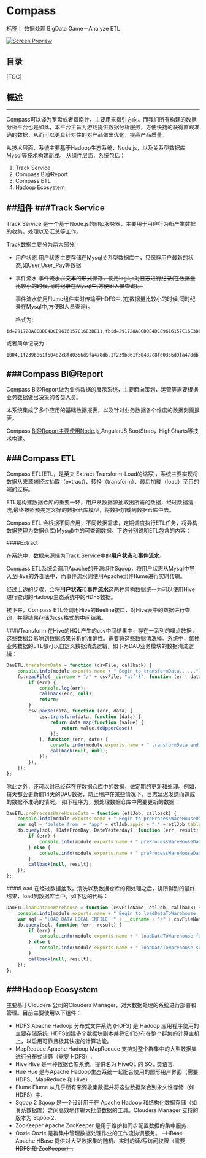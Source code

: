 # Compass

标签： 数据处理 BigData Game－Analyze ETL

[![Screen Preview](./Compass.png)](./Compass.png)
## 目录
[TOC]

## 概述
----------
Compass可以译为罗盘或者指南针，主要用来指引方向。而我们所有构建的数据分析平台也是如此，本平台主旨为游戏提供数据分析服务，方便快捷的获得直观准确的数据，从而可以更具针对性的对产品做出优化，提高产品质量。

从技术层面，系统主要基于Hadoop生态系统，Node.js，以及关系型数据库Mysql等技术构建而成。
从组件层面，系统包括：
 1. Track Service
 2. Compass BI@Report
 3. Compass ETL
 4. Hadoop Ecosystem 

##组件
###Track Service
-------------
Track Service 是一个基于Node.js的http服务器，主要用于用户行为所产生数据的收集，处理以及汇总等工作。

Track数据主要分为两大部分:

- 用户状态
  用户状态主要存储在Mysql关系型数据库中，只保存用户最新的状态,如User,User_Pay等数据.
- 事件流水
  ~~事件流水以**文本**的形式保存，使用log4js对日志进行纪录(在数据量比较小的时候,同时纪录在Mysql中,方便BI人员查询)。~~

    事件流水使用Flume组件实时传输至HDFS中.(在数据量比较小的时候,同时纪录在Mysql中,方便BI人员查询)。

  格式为:
```csv
id=291728A8CDDE4DCE9616157C16E3DE11,fbid=291728A8CDDE4DCE9616157C16E3DE11,action=levelDetail,time=1441695596,level=109,v1=3,v2=,v3=,v4=,v5=,v6=,v7=,v8=,ver=3.9,confVersion=30800
```

或者简单记录为：

```csv
1004,1f239b861f50482c8fd0356d9fa478db,1f239b861f50482c8fd0356d9fa478db,gotEnergy,1441658484000,12,1,3,,,,,,,3.7,30711
```
###Compass BI@Report
-------------
Compass BI@Report做为业务数据的展示系统，主要面向策划，运营等需要根据业务数据做出决策的各类人员。

本系统集成了多个应用的基础数据报表，以及针对业务数据各个维度的数据刻画报表。

Compass BI@Report主要使用Node.js,AngularJS,BootStrap，HighCharts等技术构建。

###Compass ETL
-------------
Compass ETL(ETL，是英文 Extract-Transform-Load的缩写)，系统主要实现将数据从来源端经过抽取（extract）、转换（transform）、最后加载（load）至目的端的过程。

ETL是构建数据仓库的重要一环，用户从数据源抽取出所需的数据，经过数据清洗,最终按照预先定义好的数据仓库模型，将数据加载到数据仓库中去。

Compass ETL 会根据不同应用，不同数据需求，定期调度执行ETL任务，将异构数据整理为数据仓库(Mysql)中的可查询数据。下边分别说明ETL包含的内容：

####Extract

在系统中，数据来源端为[Track Service](#TrackService)中的**用户状态**和**事件流水**。

Compass ETL系统会调用Apache的开源组件Sqoop，将用户状态从Mysql中导入至Hive的外部表中，而事件流水则使用Apache组件flume进行实时传输。

经过上边的步骤，会将**用户状态**和**事件流水**这两种异构数据统一为可以使用Hive进行查询的Hadoop生态系统中的HDFS数据。

接下来，Compass ETL会调用Hive的Beeline接口，对Hive表中的数据进行查询，并将结果存储为csv格式的中间结果。

####Transform
在Hive的HQL产生的csv中间结果中，存在一系列的噪点数据，这些数据会影响到数据结果分析的准确性。需要将这些数据清洗掉。系统中，每种业务数据的ETL都可以自定义数据清洗逻辑，如下为DAU业务模块的数据清洗逻辑：
```Javascript
DauETL.transformData = function (csvFile, callback) {
    console.info(module.exports.name + " Begin to transformData......");
    fs.readFile(__dirname + "/" + csvFile, "utf-8", function (err, data) {
        if (err) {
            console.log(err);
            callback(err, null);
            return;
        }
        csv.parse(data, function (err, data) {
            csv.transform(data, function (data) {
                return data.map(function (value) {
                    return value.toUpperCase()
                });
            }, function (err, data) {
                console.info(module.exports.name + " transformData end.");
                callback(null, null);
            });
        });
    });
};
```
除此之外，还可以对已经存在在数据仓库中的数据，做定期的更新和处理。例如，每天都会更新前14天的DAU数据，防止用户在某些情况下，日志延迟发送而造成的数据不准确的情况。
如下程序为，预处理数据仓库中需要更新的数据：
```Javascript
DauETL.preProcessWareHouseData = function (etlJob, callback) {
    console.info(module.exports.name + " Begin to preProcessWareHouseData......");
    var sql = 'delete from '+ "app" + etlJob.appid + "." + etlJob.tablename + ' where date >= ? and date <= ? ';
    db.query(sql, [DateFromDay, DateYesterday], function (err, result) {
        if (err) {
            console.info(module.exports.name + " preProcessWareHouseData failed." + err.toString());
        } else {
            console.info(module.exports.name + " preProcessWareHouseData success.");
        }
        callback(null, result);
    });
};
```


####Load
在经过数据抽取，清洗以及数据仓库的预处理之后，讲所得到的最终结果，load到数据库当中，如下边的代码：
```Javascript
DauETL.loadDataToWarehouse = function (csvFileName, etlJob, callback) {
    console.info(module.exports.name + " Begin to loadDataToWarehouse......");
    var sql = "LOAD DATA LOCAL INFILE '" + __dirname + "/" + csvFileName + "' REPLACE  INTO TABLE " + "app" + etlJob.appid + "." + etlJob.tablename + " FIELDS TERMINATED BY ','";
    db.query(sql, function (err, result) {
        if (err) {
            console.info(module.exports.name + " loadDataToWarehouse failed." + err.toString());
        } else {
            console.info(module.exports.name + " loadDataToWarehouse success.");
        }
        callback(null, result);
    });
};
```

###Hadoop Ecosystem
-------------
主要基于Cloudera 公司的Cloudera Manager，对大数据处理的系统进行部署和管理。目前主要使用以下组件：

 - HDFS
Apache Hadoop 分布式文件系统 (HDFS) 是 Hadoop 应用程序使用的主要存储系统.
HDFS创建多个数据块副本并将它们分布在整个群集的计算主机上，以启用可靠且极其快速的计算功能。
 - MapReduce
Apache Hadoop MapReduce 支持对整个群集中的大型数据集进行分布式计算（需要 HDFS）.
 - Hive
Hive 是一种数据仓库系统，提供名为 HiveQL 的 SQL 类语言.
 - Hue
Hue 是与Apache Hadoop生态系统一起配合使用的图形用户界面（需要 HDFS、MapReduce 和 Hive）.
 - Flume
Flume 从几乎所有来源收集数据并将这些数据聚合到永久性存储（如 HDFS）中.
 - Sqoop 2
Sqoop 是一个设计用于在 Apache Hadoop 和结构化数据存储（如关系数据库）之间高效地传输大批量数据的工具。Cloudera Manager 支持的版本为 Sqoop 2.
 - ZooKeeper
Apache ZooKeeper 是用于维护和同步配置数据的集中服务.
 - Oozie
Oozie 是群集中管理数据处理作业的工作流协调服务。
 ~~- HBase
Apache HBase 提供对大型数据集的随机、实时的读/写访问权限（需要 HDFS 和 ZooKeeper）.~~


